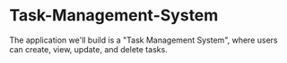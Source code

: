 # Task-Management-System
The application we'll build is a "Task Management System", where users can create, view, update, and delete tasks.
